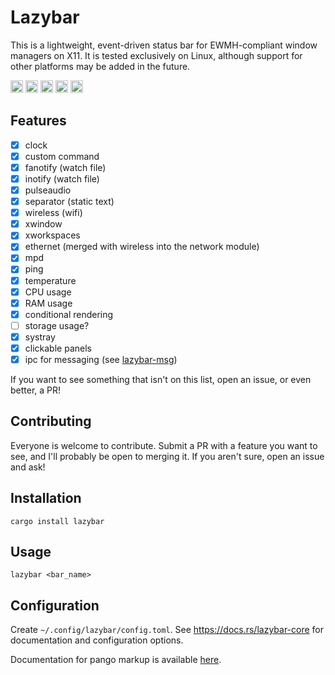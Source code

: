 # Lazybar
This is a lightweight, event-driven status bar for EWMH-compliant window managers on X11. It is tested exclusively on Linux, although support for other platforms may be added in the future.

[<img alt="github" src="https://img.shields.io/badge/github-qelxiros/lazybar-mediumorchid?logo=github" height="20">](https://github.com/qelxiros/lazybar)
[<img alt="crates.io" src="https://img.shields.io/crates/v/lazybar.svg?color=fc8d62&logo=rust" height="20">](https://crates.io/crates/syn)
[<img alt="docs.rs" src="https://docs.rs/lazybar-core/badge.svg" height="20">](https://docs.rs/syn)
[<img alt="build status" src="https://img.shields.io/badge/build-passing-brightgreen?logo=github" height="20">](https://github.com/qelxiros/lazybar) <!-- :P -->
[<img alt="dependency status" src="https://deps.rs/repo/github/qelxiros/lazybar/status.svg" height="20">](https://deps.rs/repo/github/qelxiros/lazybar)

## Features
- [x] clock
- [x] custom command
- [x] fanotify (watch file)
- [x] inotify (watch file)
- [x] pulseaudio
- [x] separator (static text)
- [x] wireless (wifi)
- [x] xwindow
- [x] xworkspaces
- [x] ethernet (merged with wireless into the network module)
- [x] mpd
- [x] ping
- [x] temperature
- [x] CPU usage
- [x] RAM usage
- [x] conditional rendering
- [ ] storage usage?
- [x] systray
- [x] clickable panels
- [x] ipc for messaging (see [lazybar-msg](https://lib.rs/lazybar-msg))

If you want to see something that isn't on this list, open an issue, or even better, a PR!

## Contributing
Everyone is welcome to contribute. Submit a PR with a feature you want to see, and I'll probably be open to merging it. If you aren't sure, open an issue and ask!

## Installation
```cargo install lazybar```

## Usage
```lazybar <bar_name>```

## Configuration
Create `~/.config/lazybar/config.toml`. See https://docs.rs/lazybar-core for documentation and configuration options.

Documentation for pango markup is available [here](https://docs.gtk.org/Pango/pango_markup.html).

